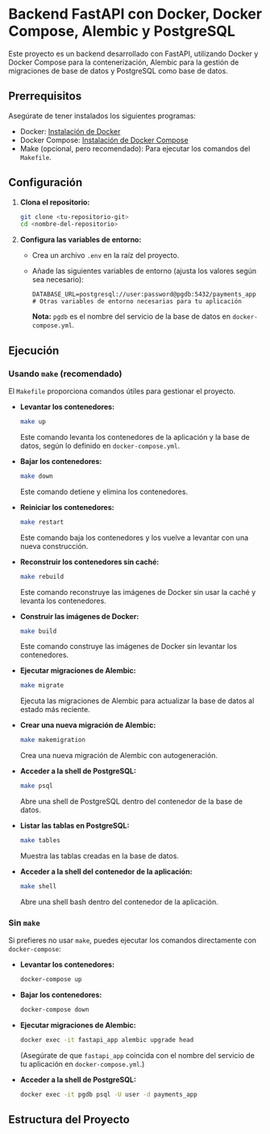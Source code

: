 # Backend FastAPI con Docker, Docker Compose, Alembic y PostgreSQL

Este proyecto es un backend desarrollado con FastAPI, utilizando Docker y Docker Compose para la contenerización, Alembic para la gestión de migraciones de base de datos y PostgreSQL como base de datos.

## Prerrequisitos

Asegúrate de tener instalados los siguientes programas:

-   Docker: [Instalación de Docker](https://docs.docker.com/get-docker/)
-   Docker Compose: [Instalación de Docker Compose](https://docs.docker.com/compose/install/)
-   Make (opcional, pero recomendado): Para ejecutar los comandos del `Makefile`.

## Configuración

1.  **Clona el repositorio:**

    ```bash
    git clone <tu-repositorio-git>
    cd <nombre-del-repositorio>
    ```

2.  **Configura las variables de entorno:**
    * Crea un archivo `.env` en la raíz del proyecto.
    * Añade las siguientes variables de entorno (ajusta los valores según sea necesario):

        ```dotenv
        DATABASE_URL=postgresql://user:password@pgdb:5432/payments_app
        # Otras variables de entorno necesarias para tu aplicación
        ```

        **Nota:** `pgdb` es el nombre del servicio de la base de datos en `docker-compose.yml`.

## Ejecución

### Usando `make` (recomendado)

El `Makefile` proporciona comandos útiles para gestionar el proyecto.

* **Levantar los contenedores:**

    ```bash
    make up
    ```

    Este comando levanta los contenedores de la aplicación y la base de datos, según lo definido en `docker-compose.yml`.

* **Bajar los contenedores:**

    ```bash
    make down
    ```

    Este comando detiene y elimina los contenedores.

* **Reiniciar los contenedores:**

    ```bash
    make restart
    ```

    Este comando baja los contenedores y los vuelve a levantar con una nueva construcción.

* **Reconstruir los contenedores sin caché:**

    ```bash
    make rebuild
    ```

    Este comando reconstruye las imágenes de Docker sin usar la caché y levanta los contenedores.

* **Construir las imágenes de Docker:**

    ```bash
    make build
    ```

    Este comando construye las imágenes de Docker sin levantar los contenedores.

* **Ejecutar migraciones de Alembic:**

    ```bash
    make migrate
    ```

    Ejecuta las migraciones de Alembic para actualizar la base de datos al estado más reciente.

* **Crear una nueva migración de Alembic:**

    ```bash
    make makemigration
    ```

    Crea una nueva migración de Alembic con autogeneración.

* **Acceder a la shell de PostgreSQL:**

    ```bash
    make psql
    ```

    Abre una shell de PostgreSQL dentro del contenedor de la base de datos.

* **Listar las tablas en PostgreSQL:**

    ```bash
    make tables
    ```

    Muestra las tablas creadas en la base de datos.

* **Acceder a la shell del contenedor de la aplicación:**

    ```bash
    make shell
    ```

    Abre una shell bash dentro del contenedor de la aplicación.

### Sin `make`

Si prefieres no usar `make`, puedes ejecutar los comandos directamente con `docker-compose`:

* **Levantar los contenedores:**

    ```bash
    docker-compose up
    ```

* **Bajar los contenedores:**

    ```bash
    docker-compose down
    ```

* **Ejecutar migraciones de Alembic:**

    ```bash
    docker exec -it fastapi_app alembic upgrade head
    ```

    (Asegúrate de que `fastapi_app` coincida con el nombre del servicio de tu aplicación en `docker-compose.yml`.)

* **Acceder a la shell de PostgreSQL:**

    ```bash
    docker exec -it pgdb psql -U user -d payments_app
    ```

## Estructura del Proyecto